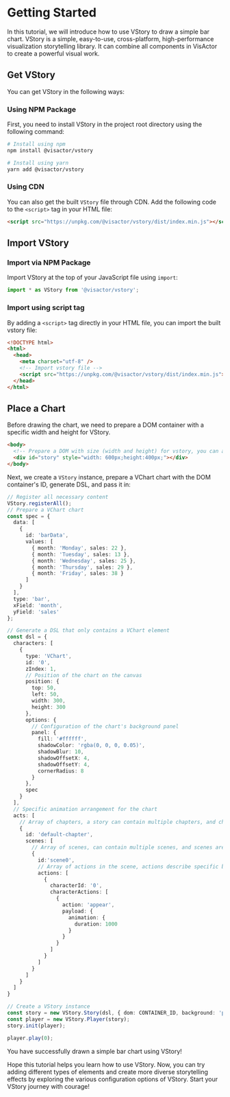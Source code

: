# Getting Started

In this tutorial, we will introduce how to use VStory to draw a simple bar chart. VStory is a simple, easy-to-use, cross-platform, high-performance visualization storytelling library. It can combine all components in VisActor to create a powerful visual work.

## Get VStory

You can get VStory in the following ways:

### Using NPM Package

First, you need to install VStory in the project root directory using the following command:

```sh
# Install using npm
npm install @visactor/vstory

# Install using yarn
yarn add @visactor/vstory
```

### Using CDN

You can also get the built `VStory` file through CDN. Add the following code to the `<script>` tag in your HTML file:

```html
<script src="https://unpkg.com/@visactor/vstory/dist/index.min.js"></script>
```

## Import VStory

### Import via NPM Package

Import VStory at the top of your JavaScript file using `import`:

```js
import * as VStory from '@visactor/vstory';
```

### Import using script tag

By adding a `<script>` tag directly in your HTML file, you can import the built vstory file:

```html
<!DOCTYPE html>
<html>
  <head>
    <meta charset="utf-8" />
    <!-- Import vstory file -->
    <script src="https://unpkg.com/@visactor/vstory/dist/index.min.js"></script>
  </head>
</html>
```

## Place a Chart

Before drawing the chart, we need to prepare a DOM container with a specific width and height for VStory.

```html
<body>
  <!-- Prepare a DOM with size (width and height) for vstory, you can also specify it in the spec configuration -->
  <div id="story" style="width: 600px;height:400px;"></div>
</body>
```

Next, we create a `VStory` instance, prepare a VChart chart with the DOM container's ID, generate DSL, and pass it in:

```ts
// Register all necessary content
VStory.registerAll();
// Prepare a VChart chart
const spec = {
  data: [
    {
      id: 'barData',
      values: [
        { month: 'Monday', sales: 22 },
        { month: 'Tuesday', sales: 13 },
        { month: 'Wednesday', sales: 25 },
        { month: 'Thursday', sales: 29 },
        { month: 'Friday', sales: 38 }
      ]
    }
  ],
  type: 'bar',
  xField: 'month',
  yField: 'sales'
};

// Generate a DSL that only contains a VChart element
const dsl = {
  characters: [
    {
      type: 'VChart',
      id: '0',
      zIndex: 1,
      // Position of the chart on the canvas
      position: {
        top: 50,
        left: 50,
        width: 300,
        height: 300
      },
      options: {
        // Configuration of the chart's background panel
        panel: {
          fill: '#ffffff',
          shadowColor: 'rgba(0, 0, 0, 0.05)',
          shadowBlur: 10,
          shadowOffsetX: 4,
          shadowOffsetY: 4,
          cornerRadius: 8
        }
      },
      spec
    }
  ],
  // Specific animation arrangement for the chart
  acts: [
    // Array of chapters, a story can contain multiple chapters, and chapters are connected in a specific order
    {
      id: 'default-chapter',
      scenes: [
        // Array of scenes, can contain multiple scenes, and scenes are connected in a specific order
        {
          id:'scene0',
          // Array of actions in the scene, actions describe specific behaviors of one or more characters, and actions are executed in parallel within a scene
          actions: [
            {
              characterId: '0',
              characterActions: [
                {
                  action: 'appear',
                  payload: {
                    animation: {
                      duration: 1000
                    }
                  }
                }
              ]
            }
          ]
        }
      ]
    }
  ]
}

// Create a VStory instance
const story = new VStory.Story(dsl, { dom: CONTAINER_ID, background: 'pink' });
const player = new VStory.Player(story);
story.init(player);

player.play(0);
```

You have successfully drawn a simple bar chart using VStory!

Hope this tutorial helps you learn how to use VStory. Now, you can try adding different types of elements and create more diverse storytelling effects by exploring the various configuration options of VStory. Start your VStory journey with courage!
